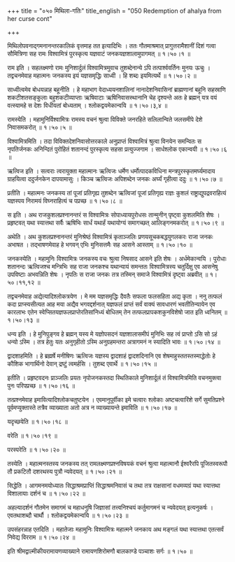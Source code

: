 +++
title = "०५० मिथिला-गतिः"
title_english = "050 Redemption of ahalya from her curse cont"

+++


मिथिलोपवनाद्गमनानन्तरकालिकं वृत्तमाह तत इत्यादिभिः । ततः गौतमाश्रमात्
प्रागुत्तरामैशानीं दिशं गत्वा सौमित्रिणा सह रामः विश्वामित्रं पुरस्कृत्य
यज्ञवाटं जनकयज्ञशालामुपागमत्  ॥  १।५०।१  ॥   

  

राम इति । सहलक्ष्मणो रामः मुनिशार्दुलं विश्वामित्रमुवाच तुशब्देनान्ये
ऽपि तत्पार्श्ववर्तिनः मुनयः ऊचुः । तद्वचनमेवाह महात्मनः जनकस्य इयं
यज्ञसमृद्धिः साध्वी । हि शब्दः इयमित्यर्थे  ॥  १।५०।२  ॥   

  

साध्वीत्वमेव बोधयन्नाह बहूनीति । हे महाभाग वेदाध्ययनशालिनां
नानादेशनिवासिनां ब्राह्मणानां बहूनि सहस्राणि शकटीशतसङ्कुलाः
बहुशकटीव्याप्ताः ऋषिवाटाः ऋषिनिवासस्थानानि चेह दृश्यन्ते अतः हे ब्रह्मन्
यत्र वयं वत्स्यामहे स देशः विधीयतां बोध्यताम् । श्लोकद्वयमेकान्वयि  ॥ 
१।५०।३,४  ॥   

  

रामस्येति । महामुनिर्विश्वामित्रः रामस्य वचनं श्रुत्वा विविक्ते जनरहिते
सलिलान्विते जलसमीपे देशे निवासमकरोत्  ॥  १।५०।५  ॥   

  

विश्वामित्रमिति । तदा विविक्तदेशनिवासोत्तरकाले अनुप्राप्तं विश्वामित्रं
श्रुत्वा विनयेन समन्वितः स नृपतिर्जनकः अनिन्दितं पुरोहितं शतानन्दं
पुरस्कृत्य सहसा प्रत्युज्जगाम । सार्धश्लोक एकान्वयी  ॥  १।५०।६  ॥   

  

ऋत्विज इति । सत्वराः त्वरायुक्ता महात्मानः ऋत्विजः धर्मेण
धर्मोत्पादकविधिना मन्त्रपुरस्कृतमर्घ्यमादाय ग्राहयित्वा ददुर्जनकेन
दापयामासुः । किञ्च ऋत्विजः अपिशब्देन जनकः अर्घ्यं गृहीत्वा ददुः  ॥ 
१।५०।७  ॥   

  

प्रतीति । महात्मनः जनकस्य तां पूजां प्रतिगृह्य तुशब्देन ऋत्विजां पूजां
प्रतिगृह्य राज्ञः कुशलं राष्ट्राद्युपद्रवराहित्यं यज्ञस्पय निरामयं
विघ्नराहित्यं च पप्रच्छ  ॥  १।५०।८  ॥   

  

स इति । अथ राजकुशलप्रश्नानन्तरं स विश्वामित्रः सोपाध्यायपुरोधसः
तान्मुनीन् पृष्ट्वा कुशलमिति शेषः । प्रहृष्टवत् यथा स्यात्तथा सर्वैः
ऋषिभिः सार्धं यथार्हं यथायोग्यं समागच्छत् आलिङ्गनमकरोत्  ॥  १।५०।९  ॥   

  

अथेति । अथ कुशलप्रश्नानन्तरं मुनिश्रेष्ठं विश्वामित्रं कृताञ्जलिः
प्रणयसूचकबद्धयुगलकरः राजा जनकः अभाषत । तद्भाषणमेवाह हे भगवन् एभिः
मुनिसत्तमैः सह आसने आस्ताम्  ॥  १।५०।१०  ॥   

  

जनकस्येति । महामुनिः विश्वामित्रः जनकस्य वचः श्रुत्वा निषसाद आसने इति
शेषः । अर्धमेकान्वयि । पुरोधाः शतानन्दः ऋत्विजश्च मन्त्रिभिः सह राजा
जनकश्च यथान्यायं समन्ततः विश्वामित्रस्य चतुर्दिक्षु एव आसनेषु उपविष्टाः
अभवन्निति शेषः । नृपतिः स राजा जनकः तत्र तस्मिन् समाजे विश्वामित्रं
दृष्ट्वा अब्रवीत्  ॥  १।५०।११,१२  ॥   

  

तद्वचनमेवाह अद्येत्यादिश्लोकत्रयेण । मे मम यज्ञसमृद्धिः दैवतैः सफला
फलसहिता अद्य कृता । ननु तत्फलं कदा प्राप्स्यसीत्यत आह मया अद्यैव
भगवद्दर्शनात् यज्ञफलं प्राप्तं सर्वं वाक्यं सावधारणं भवतीतिन्यायेन एव
कारलाभः एतेन स्वेप्सितयज्ञफलप्राप्तेरतिसांनिध्यं बोधितम् तेन
तत्फलप्रापकशकुनविशेषो जात इति ध्वनितम्  ॥  १।५०।१३  ॥   

  

धन्य इति । हे मुनिपुङ्गव हे ब्रह्मन् यस्य मे यज्ञोपसदनं यज्ञशालासमीपं
मुनिभिः सह त्वं प्राप्तो ऽसि सो ऽहं धन्यो ऽस्मि । तत्र हेतुः यतः
अनुगृहीतो ऽस्मि अनुग्रहमन्तरा अत्रागमनं न स्यादिति भावः  ॥  १।५०।१४  ॥   

  

द्वादशाहमिति । हे ब्रह्मर्षे मनीषिणः ऋत्विजः यज्ञस्य द्वादशाहं
द्वादशदिनानि एव शेषमाहुस्ततस्तस्माद्धेतोः हे कौशिक भागार्थिनो देवान्
द्रष्टुं त्वमर्हसि । तुशब्द एवार्थे  ॥  १।५०।१५  ॥   

  

इतीति । प्रहृष्टवदनः प्राञ्जलिः प्रयतः नृपोजनकस्तदा स्थितिकाले
मुनिशार्दूलं तं विश्वामित्रमिति वचनमुक्त्वा पुनः परिपप्रच्छ  ॥  १।५०।१६
 ॥   

  

तत्प्रश्नमेवाह इमावित्यादिश्लोकचतुष्टयेन । एवमानुपूर्वीका इमे चत्वारः
श्लोकाः अष्टचत्वारिंशे सर्गे सुमतिप्रश्ने पूर्वमप्युक्तास्ते तत्रैव
व्याख्याता अतो अत्र न व्याख्यायन्ते इमाविति  ॥  १।५०।१७  ॥   

  

यदृच्छयेति  ॥  १।५०।१८  ॥   

  

वरेति  ॥  १।५०।१९  ॥   

  

परस्परेति  ॥  १।५०।२०  ॥   

  

तस्येति । महात्मनस्तस्य जनकस्य तत् रामलक्ष्मणप्रश्नविषयकं वचनं श्रुत्वा
महात्मानौ ईश्वरैरपि पूजितस्वरूपौ तौ प्रकटितौ दशरथस्य पुत्रौ न्यवेदयत्  ॥ 
१।५०।२१  ॥   

  

सिद्धेति । आगमनमयोध्यातः सिद्धाश्रमप्राप्तिं सिद्धाश्रमनिवासं च तथा तत्र
राक्षसानां वधमव्यग्रं यथा स्यात्तथा विशालायाः दर्शनं च  ॥  १।५०।२२  ॥   

  

अहल्यादर्शनं गौतमेन समागमं च महाधनुषि जिज्ञासां तत्त्वनिश्चयं
कर्तुमागमनं च न्यवेदयत् इत्यनुकर्षः । एवतथाशब्दौ चार्थौ ।
श्लोकद्वयमेकान्वयि  ॥  १।५०।२३  ॥   

  

उपसंहरन्नाह एतदिति । महातेजाः महामुनिः विश्वामित्रः महात्मने जनकाय अथ
मङ्गलं यथा स्यात्तथा एतत्सर्वं निवेद्य विरराम  ॥  १।५०।२४  ॥   

  

इति श्रीमद्वाल्मीकीयरामायणव्याख्याने रामायणशिरोमणौ बालकाण्डे पञ्चाशः
सर्गः  ॥  १।५०  ॥   

  

  



